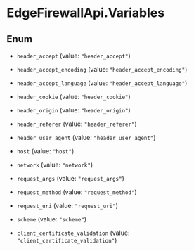 # EdgeFirewallApi.Variables

## Enum


* `header_accept` (value: `"header_accept"`)

* `header_accept_encoding` (value: `"header_accept_encoding"`)

* `header_accept_language` (value: `"header_accept_language"`)

* `header_cookie` (value: `"header_cookie"`)

* `header_origin` (value: `"header_origin"`)

* `header_referer` (value: `"header_referer"`)

* `header_user_agent` (value: `"header_user_agent"`)

* `host` (value: `"host"`)

* `network` (value: `"network"`)

* `request_args` (value: `"request_args"`)

* `request_method` (value: `"request_method"`)

* `request_uri` (value: `"request_uri"`)

* `scheme` (value: `"scheme"`)

* `client_certificate_validation` (value: `"client_certificate_validation"`)


